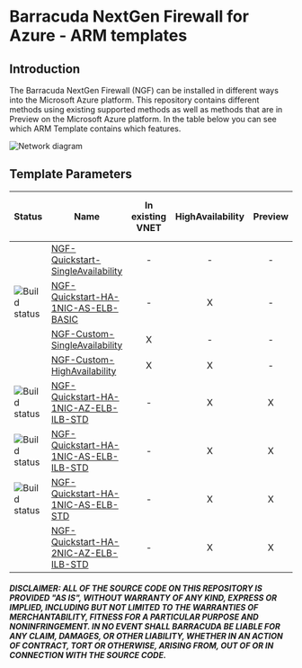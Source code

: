 # Barracuda NextGen Firewall for Azure - ARM templates

## Introduction

The Barracuda NextGen Firewall (NGF) can be installed in different ways into the Microsoft Azure platform. This repository contains different methods using existing supported methods as well as methods that are in Preview on the Microsoft Azure platform. In the table below you can see which ARM Template contains which features.

![Network diagram](https://raw.githubusercontent.com/jvhoof/ngf-azure-templates/master/NGF-Quickstart-HA-1NIC-AZ-ELB-ILB-STD/images/ngf-ha-1nic-elb-ilb.png)

## Template Parameters
| Status | Name | In existing VNET | HighAvailability | Preview | ELB Basic | ELB Standard | ILB with HA Ports | Availability Zones | 1 NIC | 2 NIC
|---|---|:---:|:---:|:---:|:---:|:---:|:---:|:---:|:---:|:---:
| | [NGF-Quickstart-SingleAvailability](https://github.com/jvhoof/ngf-azure-templates/tree/master/NGF-Quickstart-SingleAvailability) | - | - | - | x | - | - | - | - | X 
| ![Build status](https://img.shields.io/vso/build/cudajvhoof/19118fdb-7d82-4c41-a1fd-b16e490dc968/9.svg) | [NGF-Quickstart-HA-1NIC-AS-ELB-BASIC](https://github.com/jvhoof/ngf-azure-templates/tree/master/NGF-Quickstart-HA-1NIC-AS-ELB-BASIC) | - | X | - | X | - | - | - | - | X 
| | [NGF-Custom-SingleAvailability](https://github.com/jvhoof/ngf-azure-templates/tree/master/NGF-Custom-SingleAvailability) | X | - | - | X | - | - | - | - | X 
| | [NGF-Custom-HighAvailability](https://github.com/jvhoof/ngf-azure-templates/tree/master/NGF-Custom-HighAvailability) | X | X | - | X | - | - | - | - | X 
| ![Build status](https://img.shields.io/vso/build/cudajvhoof/19118fdb-7d82-4c41-a1fd-b16e490dc968/8.svg) | [NGF-Quickstart-HA-1NIC-AZ-ELB-ILB-STD](https://github.com/jvhoof/ngf-azure-templates/tree/master/NGF-Quickstart-HA-1NIC-AZ-ELB-ILB-STD) | - | X | X | - | X | X | X | X | - 
| ![Build status](https://img.shields.io/vso/build/cudajvhoof/19118fdb-7d82-4c41-a1fd-b16e490dc968/7.svg) | [NGF-Quickstart-HA-1NIC-AS-ELB-ILB-STD](https://github.com/jvhoof/ngf-azure-templates/tree/master/NGF-Quickstart-HA-1NIC-AS-ELB-ILB-STD) | - | X | X | - | X | X | - | X | - 
| ![Build status](https://img.shields.io/vso/build/cudajvhoof/19118fdb-7d82-4c41-a1fd-b16e490dc968/10.svg) | [NGF-Quickstart-HA-1NIC-AS-ELB-STD](https://github.com/jvhoof/ngf-azure-templates/tree/master/NGF-Quickstart-HA-1NIC-AS-ELB-STD) | - | X | X | - | X | - | - | X | - 
| | [NGF-Quickstart-HA-2NIC-AZ-ELB-ILB-STD](https://github.com/jvhoof/ngf-azure-templates/tree/master/NGF-Quickstart-HA-2NIC-AZ-ELB-ILB-STD) | - | X | X | - | X | X | X | - | X 

##### DISCLAIMER: ALL OF THE SOURCE CODE ON THIS REPOSITORY IS PROVIDED "AS IS", WITHOUT WARRANTY OF ANY KIND, EXPRESS OR IMPLIED, INCLUDING BUT NOT LIMITED TO THE WARRANTIES OF MERCHANTABILITY, FITNESS FOR A PARTICULAR PURPOSE AND NONINFRINGEMENT. IN NO EVENT SHALL BARRACUDA BE LIABLE FOR ANY CLAIM, DAMAGES, OR OTHER LIABILITY, WHETHER IN AN ACTION OF CONTRACT, TORT OR OTHERWISE, ARISING FROM, OUT OF OR IN CONNECTION WITH THE SOURCE CODE. #####
